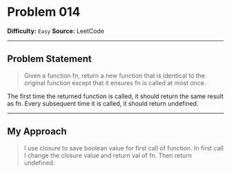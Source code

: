 # Problem 014

**Difficulty:** `Easy`
**Source:** LeetCode

---

## Problem Statement

> Given a function fn, return a new function that is identical to the original function except that it ensures fn is called at most once.

The first time the returned function is called, it should return the same result as fn.
Every subsequent time it is called, it should return undefined.


---

## My Approach

> I use closure to save boolean value for first call of function. In first call I change the closure value and return val of fn. Then return undefined.
